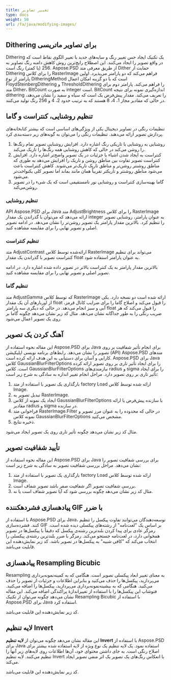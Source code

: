 ```yaml
---
title: تغییر تصاویر
type: docs
weight: 50
url: /fa/java/modifying-images/
---
```


## **Dithering برای تصاویر ماتریسی**
Dithering یک تکنیک ایجاد حس تغییر رنگ و سایه‌های جدید با تغییر الگوی نقاط است که در واقع تصویر را ایجاد می‌کنند. این اصطلاح رایج‌ترین روش کاهش دامنه رنگ تصاویر به 256 (یا کمتر) رنگ است. Aspose.PSD از طریق معرفی متد Dither حمایت از Dithering را برای کلاس RasterImage فراهم می‌کند که دو پارامتر می‌پذیرد. اولین پارامتر از نوع DitheringMethod است که با دو گزینه امکان اعمال FloydSteinbergDithering و ThresholdDithering را فراهم می‌کند. پارامتر دوم برای متد Dither، BitCount به صورت integer است. BitCount اندازه‌گیری نمونه برای نتیجه dithering را تعریف می‌کند. مقدار پیش‌فرض یک است که سیاه و سفید را نشان می‌دهد، در حالی که مقادیر مجاز 1، 4، 8 هستند که به ترتیب حدود 2، 4 و 256 رنگ تولید می‌کنند.


## **تنظیم روشنایی، کنتراست و گاما**
تنظیمات رنگی در تصاویر دیجیتال یکی از ویژگی‌های اساسی است که بیشتر کتابخانه‌های پردازش تصویر ارائه می‌دهند. تنظیمات رنگی را می‌توان به گونه‌های زیر دسته‌بندی کرد.

1. روشنایی به روشنایی یا تاریکی رنگ اشاره دارد. افزایش روشنایی تصویر تمام رنگ‌ها را روشن می‌کند در حالی که کاهش روشنایی همه رنگ‌ها را تاریک می‌کند.
1. کنتراست به ایجاد شدن اشیاء یا جزئیات در یک تصویر واضح‌تر اشاره دارد. افزایش کنتراست تصویر تفاوت بین مناطق روشن و تاریک را افزایش می‌دهد به طوری که مناطق روشنتر روشن‌تر و مناطق تاریک تاریک‌تر می‌شوند. کاهش کنتراست باعث می‌شود مناطق روشنتر و تاریکتر تقریباً همان مانند بماند اما تصویر کلی یکنواخت‌تر می‌شود.
1. گاما بهینه‌سازی کنتراست و روشنایی نور نامستقیمی است که یک شیء را در تصویر روشن‌می‌کند.

### **تنظیم روشنایی**
API Aspose.PSD برای Java متد AdjustBrightness را برای کلاس RasterImage ارائه می‌دهد که می‌توان با گذراندن یک مقدار integer به عنوان پارامتر، روشنایی تصویر را تنظیم کرد. بالاترین مقدار پارامتر یک تصویر روشن‌تر را نشان می‌دهد. در ادامه تصویر اصلی و تصویر نهایی را برای مقایسه مشاهده کنید.


### **تنظیم کنتراست**
متد AdjustContrast ارائه‌شده توسط کلاس RasterImage می‌تواند برای تنظیم کنتراست تصویر با گذراندن یک مقدار float به عنوان پارامتر استفاده شود.

بالاترین مقدار پارامتر به یک کنتراست بالاتر در تصویر داده شده اشاره دارد. در ادامه تصویر اصلی و تصویر نهایی را برای مقایسه مشاهده کنید.


### **تنظیم گاما**
متد AdjustGamma که توسط کلاس RasterImage ارائه شده است دو نسخه دارد. یکی از اوربارهای آن یک مقدار float را قبول می‌کند و اصلاح گاما را برای ضرایب کانال قرمز، آبی و سبز انجام می‌دهد. در حالی که دیگری سه پارامتر float را قبول می‌کند که هر ضریب رنگی را به طور جداگانه نشان می‌دهد. مثال کد زیر نشان می‌دهد چگونه گاما بر روی یک تصویر اعمال می‌شود.


## **آهنگ کردن یک تصویر**
این مقاله نحوه استفاده از Aspose.PSD برای Java برای انجام تأثیر شفافیت بر روی تصویر را نشان می‌دهد. رابط‌های برنامه نویسی اپلیکیشن (API) Aspose.PSD متد‌های کارایی و آسان برای دستیابی به این هدف ارائه کرده است. Aspose.PSD برای Java کلاس GaussianBlurFilterOptions را برای ایجاد تأثیر تاری بر روی تصویر ارائه کرده است. کلاس GaussianBlurFilterOptions نیازمندی‌های radius و sigma را برای ایجاد تأثیر تاری بر روی تصویر دارد. مراحل انجام تغییر اندازه به سادگی به شرح زیر است:


1. بارگذاری یک تصویر با استفاده از متد factory Load ارائه شده توسط کلاس Image.
1. تبدیل تصویر به RasterImage.
1. ایجاد یک نمونه از کلاس GaussianBlurFilterOptions با سازنده پیش‌فرض یا ارائه مقادیر radius و sigma در سازنده.
1. فراخوانی متد RasterImage.Filter در حالی که محدوده را به عنوان مرز تصویر و نمونه کلاس GaussianBlurFilterOptions مشخص می‌کنید.
1. ذخیره نتایج.

مثال کد زیر نشان می‌دهد چگونه تأثیر تاری روی یک تصویر ایجاد می‌شود.


## **تأیید شفافیت تصویر**
این مقاله نحوه استفاده از Aspose.PSD برای Java برای بررسی شفافیت تصویر را نشان می‌دهد. مراحل بررسی شفافیت تصویر به سادگی به شرح زیر است:

1. بارگذاری یک تصویر با استفاده از متد factory Load ارائه شده توسط کلاس Image.
1. بررسی شفافیت تصویر اگر شفافیت صفر باشد تصویر شفاف است.
1. مثال کد زیر نشان می‌دهد چگونه بررسی شود که آیا تصویر شفاف است یا نه.


## **پیادهسازی فشردهکننده GIF با ضرر**
با استفاده از Aspose.PSD برای Java، توسعه‌دهندگان می‌توانند تفاوت پیکسل را تنظیم کنند. فشرده‌سازی GIF بر اساس یک "لغت‌نامه" از رشته‌های پیکسلی دیده شده است. رمزگر عادی برای پیدا کردن بلندترین رشته‌ی پیکسل که دقیقاً با پیکسل‌ها در تصویر همخوانی دارد، در لغت‌نامه جستجو می‌کند. رمزگر با ضرر بلندترین رشته‌ی پیکسلی را انتخاب می‌کند که "کافی شبیه" به پیکسل‌ها در تصویر باشد. کد زیر نمایش‌دهنده این قابلیت می‌باشد.


## **پیادهسازی Resampling Bicubic**
Resampling به معنای تغییر ابعاد پیکسلی تصویر است. هنگامی که به کمینه‌نمونه‌برداری می‌پردازید، پیکسل‌ها را حذف می‌کنید و بنابراین اطلاعات و جزئیات از تصویر را حذف می‌کنید. هنگامی که به بیشینه‌نمونه‌برداری می‌پردازید، پیکسل‌ها را اضافه می‌کنید. فتوشاپ این پیکسل‌ها را با استفاده از تغییراندازۀ پراکندگی اضافه می‌کند. این مقاله نشان می‌دهد چگونه می‌توان از تکنیک Resampling Bicubic با استفاده از Aspose.PSD برای Java استفاده کرد. 

کد زیر نمایش‌دهنده این قابلیت می‌باشد.



## **لایه تنظیم Invert**
این مقاله نشان می‌دهد چگونه می‌توان از **لایه تنظیم Invert** با استفاده از Aspose.PSD برای Java استفاده نمود. یک لایه تنظیم یک نوع ویژه از لایه استفاده شده بیشتر برای اصلاح رنگی است. به جای داشتن محتوای خود، آن‌ها اطلاعات روی لایه‌های زیر آنها را تنظیم می‌کنند. لایه تنظیم Invert با انعکاس رنگ‌های یک تصویر یک اثر منفی تصویر ایجاد می‌کند.

کد زیر نمایش‌دهنده این قابلیت می‌باشد.



